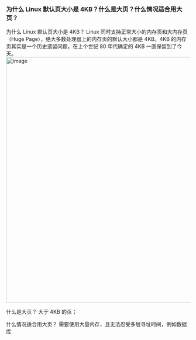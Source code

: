 ### 为什么 Linux 默认页大小是 4KB？什么是大页？什么情况适合用大页？

为什么 Linux 默认页大小是 4KB？
Linux 同时支持正常大小的内存页和大内存页（Huge Page），绝大多数处理器上的内存页的默认大小都是 4KB。4KB 的内存页其实是一个历史遗留问题，在上个世纪 80 年代确定的 4KB 一直保留到了今天。
<img width="673" alt="image" src="https://user-images.githubusercontent.com/40649825/199154074-b85f322e-8dd5-4bab-ae46-affb50359821.png">



什么是大页？
大于 4KB 的页；

什么情况适合用大页？
需要使用大量内存，且无法忍受多层寻址时间，例如数据库
